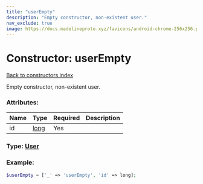 ```yaml
---
title: "userEmpty"
description: "Empty constructor, non-existent user."
nav_exclude: true
image: https://docs.madelineproto.xyz/favicons/android-chrome-256x256.png
---
```

# Constructor: userEmpty  
[Back to constructors index](/API_docs/constructors/index.html)



Empty constructor, non-existent user.

### Attributes:

| Name     |    Type       | Required | Description |
|----------|---------------|----------|-------------|
|id|[long](/API_docs/types/long.html) | Yes|



### Type: [User](/API_docs/types/User.html)


### Example:

```php
$userEmpty = ['_' => 'userEmpty', 'id' => long];
```  
